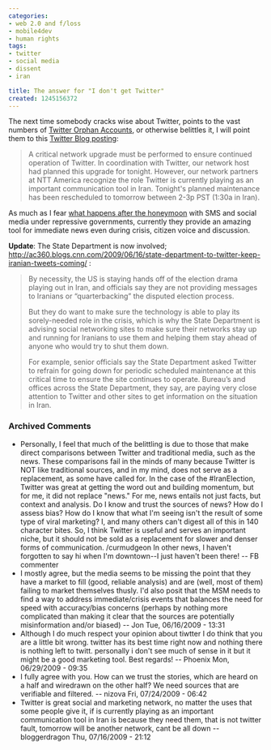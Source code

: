 ```yaml
---
categories:
- web 2.0 and f/loss
- mobile4dev
- human rights
tags:
- twitter
- social media
- dissent
- iran

title: The answer for "I don't get Twitter"
created: 1245156372
---
```

The next time somebody cracks wise about Twitter, points to the vast numbers of <a href="http://www.slate.com/id/2219995">Twitter Orphan Accounts</a>, or otherwise belittles it, I will point them to this <a href="http://blog.twitter.com/2009/06/down-time-rescheduled.html">Twitter Blog posting</a>:

<blockquote>A critical network upgrade must be performed to ensure continued operation of Twitter. In coordination with Twitter, our network host had planned this upgrade for tonight. However, our network partners at NTT America recognize the role Twitter is currently playing as an important communication tool in Iran. Tonight's planned maintenance has been rescheduled to tomorrow between 2-3p PST (1:30a in Iran).</blockquote>

As much as I fear <a href="http://joncamfield.com/blog/2009/05/after_the_sms_honeymoon_update.html">what happens after the honeymoon</a> with SMS and social media under repressive governments, currently they provide an amazing tool for immediate news even during crisis, citizen voice and discussion.

<strong>Update</strong>: The State Department is now involved; http://ac360.blogs.cnn.com/2009/06/16/state-department-to-twitter-keep-iranian-tweets-coming/ :

<blockquote>By necessity, the US is staying hands off of the election drama playing out in Iran, and officials say they are not providing messages to Iranians or “quarterbacking” the disputed election process.

But they do want to make sure the technology is able to play its sorely-needed role in the crisis, which is why the State Department is advising social networking sites to make sure their networks stay up and running for Iranians to use them and helping them stay ahead of anyone who would try to shut them down.

For example, senior officials say the State Department asked Twitter to refrain for going down for periodic scheduled maintenance at this critical time to ensure the site continues to operate. Bureau’s and offices across the State Department, they say, are paying very close attention to Twitter and other sites to get information on the situation in Iran.</blockquote>

### Archived Comments

* Personally, I feel that much of the belittling is due to those that make direct comparisons between Twitter and traditional media, such as the news. These comparisons fail in the minds of many because Twitter is NOT like traditional sources, and in my mind, does not serve as a replacement, as some have called for. In the case of the #IranElection, Twitter was great at getting the word out and building momentum, but for me, it did not replace "news." For me, news entails not just facts, but context and analysis. Do I know and trust the sources of news? How do I assess bias? How do I know that what I'm seeing isn't the result of some type of viral marketing? I, and many others can't digest all of this in 140 character bites. So, I think Twitter is useful and serves an important niche, but it should not be sold as a replacement for slower and denser forms of communication. /curmudgeon In other news, I haven't forgotten to say hi when I'm downtown--I just haven't been there! -- FB commenter
 * I mostly agree, but the media seems to be missing the point that they have a market to fill (good, reliable analysis) and are (well, most of them) failing to market themselves thusly. I'd also posit that the MSM needs to find a way to address immediate/crisis events that balances the need for speed with accuracy/bias concerns (perhaps by nothing more complicated than making it clear that the sources are potentially misinformation and/or biased) -- Jon Tue, 06/16/2009 - 13:31
 * Although I do much respect your opinion about tiwtter I do think that you are a little bit wrong. twitter has its best time right now and nothing there is nothing left to twitt. personally i don't see much of sense in it but it might be a good marketing tool. Best regards! -- Phoenix Mon, 06/29/2009 - 09:35
 * I fully agree with you. How can we trust the stories, which are heard on a half and wiredrawn on the other half? We need sources that are verifiable and filtered. -- nizova Fri, 07/24/2009 - 06:42
* Twitter is great social and marketing network, no matter the uses that some people give it, if is currently playing as an important communication tool in Iran is because they need them, that is not twitter fault, tomorrow will be another network, cant be all down -- bloggerdragon Thu, 07/16/2009 - 21:12
